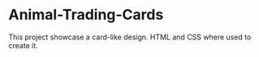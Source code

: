 # Animal-Trading-Cards
This project showcase a card-like design. HTML and CSS where used to create it. 
